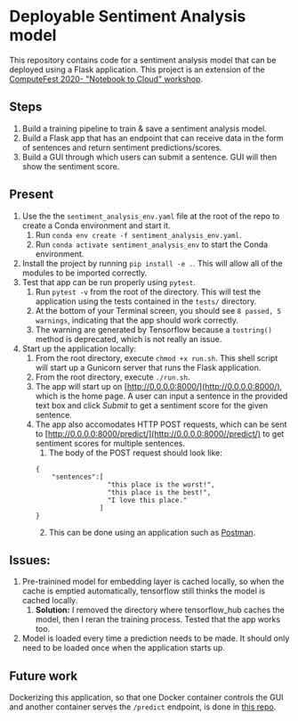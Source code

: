 # Deployable Sentiment Analysis model

This repository contains code for a sentiment analysis model that can be deployed using a Flask application. 
This project is an extension of the [ComputeFest 2020- "Notebook to Cloud" workshop](https://github.com/Harvard-IACS/2020-ComputeFest).

## Steps
1. Build a training pipeline to train & save a sentiment analysis model.
2. Build a Flask app that has an endpoint that can receive data in the form of sentences and return sentiment predictions/scores.
3. Build a GUI through which users can submit a sentence. GUI will then show the sentiment score.

## Present
1. Use the the `sentiment_analysis_env.yaml` file at the root of the repo to create a Conda environment and start it.
	1. Run `conda env create -f sentiment_analysis_env.yaml`.
	2. Run `conda activate sentiment_analysis_env` to start the Conda environment.
2. Install the project by running `pip install -e .`. This will allow all of the modules to be imported correctly.
3. Test that app can be run properly using `pytest`.
	1. Run `pytest -v` from the root of the directory. This will test the application using the tests contained in the `tests/` directory.
	2. At the bottom of your Terminal screen, you should see `8 passed, 5 warnings`, indicating that the app should work correctly.
	3. The warning are generated by Tensorflow because a `tostring()` method is deprecated, which is not really an issue.
4. Start up the application locally:
	1. From the root directory, execute `chmod +x run.sh`. This shell script will start up a Gunicorn server that runs the Flask application.
	2. From the root directory, execute `./run.sh`.
	1. The app will start up on [http://0.0.0.0:8000/](http://0.0.0.0:8000/), which is the home page. A user can input a sentence in the provided text box and click _Submit_ to get a sentiment score for the given sentence.
	2. The app also accomodates HTTP POST requests, which can be sent to [http://0.0.0.0:8000/predict/](http://0.0.0.0:8000//predict/) to get sentiment scores for multiple sentences.
		1. The body of the POST request should look like:
		```
		{
			"sentences":[
						  "this place is the worst!",
            			  "this place is the best!",
            			  "I love this place."
            			]
        }
		```
		2. This can be done using an application such as [Postman](https://www.postman.com/).

## Issues:
1. Pre-trainined model for embedding layer is cached locally, so when the cache is emptied automatically, tensorflow still thinks the model is cached locally.
	1. __Solution:__ I removed the directory where tensorflow_hub caches the model, then I reran the training process. Tested that the app works too.
2. Model is loaded every time a prediction needs to be made. It should only need to be loaded once when the application starts up.

## Future work
Dockerizing this application, so that one Docker container controls the GUI and another container serves the `/predict` endpoint, is done in [this repo](https://github.com/bhavenp/docker_sentiment_analysis).